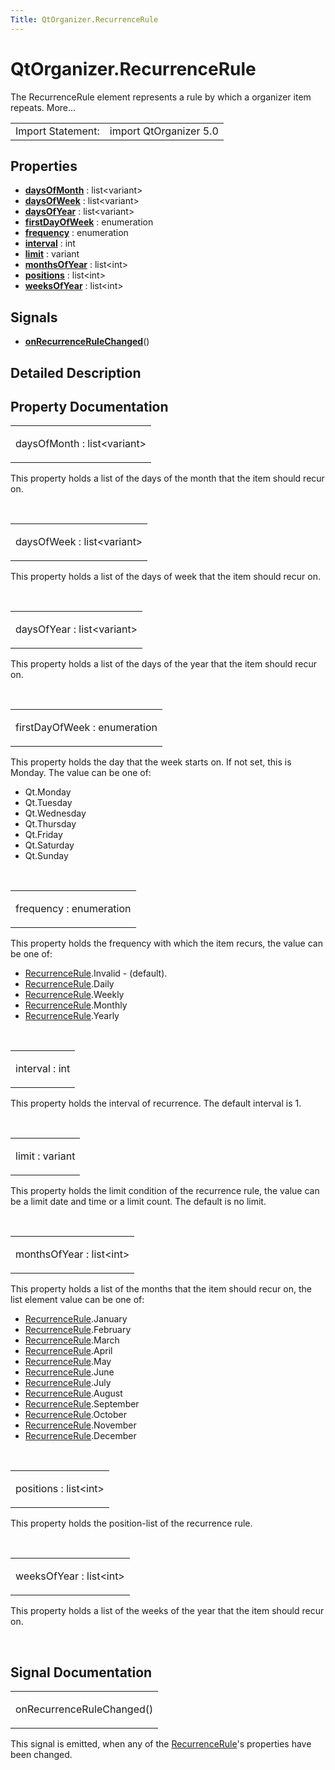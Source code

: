 ```yaml
---
Title: QtOrganizer.RecurrenceRule
---
```


# QtOrganizer.RecurrenceRule

<span class="subtitle"></span>
<!-- $$$RecurrenceRule-brief -->
<p>The RecurrenceRule element represents a rule by which a organizer item repeats. More...</p>
<!-- @@@RecurrenceRule -->
<table class="alignedsummary">
<tr><td class="memItemLeft rightAlign topAlign"> Import Statement:</td><td class="memItemRight bottomAlign"> import QtOrganizer 5.0</td></tr></table><ul>
</ul>
<h2 id="properties">Properties</h2>
<ul>
<li class="fn"><b><b><a href="#daysOfMonth-prop">daysOfMonth</a></b></b> : list&lt;variant&gt;</li>
<li class="fn"><b><b><a href="#daysOfWeek-prop">daysOfWeek</a></b></b> : list&lt;variant&gt;</li>
<li class="fn"><b><b><a href="#daysOfYear-prop">daysOfYear</a></b></b> : list&lt;variant&gt;</li>
<li class="fn"><b><b><a href="#firstDayOfWeek-prop">firstDayOfWeek</a></b></b> : enumeration</li>
<li class="fn"><b><b><a href="#frequency-prop">frequency</a></b></b> : enumeration</li>
<li class="fn"><b><b><a href="#interval-prop">interval</a></b></b> : int</li>
<li class="fn"><b><b><a href="#limit-prop">limit</a></b></b> : variant</li>
<li class="fn"><b><b><a href="#monthsOfYear-prop">monthsOfYear</a></b></b> : list&lt;int&gt;</li>
<li class="fn"><b><b><a href="#positions-prop">positions</a></b></b> : list&lt;int&gt;</li>
<li class="fn"><b><b><a href="#weeksOfYear-prop">weeksOfYear</a></b></b> : list&lt;int&gt;</li>
</ul>
<h2 id="signals">Signals</h2>
<ul>
<li class="fn"><b><b><a href="#onRecurrenceRuleChanged-signal">onRecurrenceRuleChanged</a></b></b>()</li>
</ul>
<!-- $$$RecurrenceRule-description -->
<h2 id="details">Detailed Description</h2>
</p>
<!-- @@@RecurrenceRule -->
<h2>Property Documentation</h2>
<!-- $$$daysOfMonth -->
<table class="qmlname"><tr valign="top" id="daysOfMonth-prop"><td class="tblQmlPropNode"><p><span class="name">daysOfMonth</span> : <span class="type">list</span>&lt;<span class="type">variant</span>&gt;</p></td></tr></table><p>This property holds a list of the days of the month that the item should recur on.</p>
<!-- @@@daysOfMonth -->
<br/>
<!-- $$$daysOfWeek -->
<table class="qmlname"><tr valign="top" id="daysOfWeek-prop"><td class="tblQmlPropNode"><p><span class="name">daysOfWeek</span> : <span class="type">list</span>&lt;<span class="type">variant</span>&gt;</p></td></tr></table><p>This property holds a list of the days of week that the item should recur on.</p>
<!-- @@@daysOfWeek -->
<br/>
<!-- $$$daysOfYear -->
<table class="qmlname"><tr valign="top" id="daysOfYear-prop"><td class="tblQmlPropNode"><p><span class="name">daysOfYear</span> : <span class="type">list</span>&lt;<span class="type">variant</span>&gt;</p></td></tr></table><p>This property holds a list of the days of the year that the item should recur on.</p>
<!-- @@@daysOfYear -->
<br/>
<!-- $$$firstDayOfWeek -->
<table class="qmlname"><tr valign="top" id="firstDayOfWeek-prop"><td class="tblQmlPropNode"><p><span class="name">firstDayOfWeek</span> : <span class="type">enumeration</span></p></td></tr></table><p>This property holds the day that the week starts on. If not set, this is Monday. The value can be one of:</p>
<ul>
<li>Qt.Monday</li>
<li>Qt.Tuesday</li>
<li>Qt.Wednesday</li>
<li>Qt.Thursday</li>
<li>Qt.Friday</li>
<li>Qt.Saturday</li>
<li>Qt.Sunday</li>
</ul>
<!-- @@@firstDayOfWeek -->
<br/>
<!-- $$$frequency -->
<table class="qmlname"><tr valign="top" id="frequency-prop"><td class="tblQmlPropNode"><p><span class="name">frequency</span> : <span class="type">enumeration</span></p></td></tr></table><p>This property holds the frequency with which the item recurs, the value can be one of:</p>
<ul>
<li><a href="index.html">RecurrenceRule</a>.Invalid - (default).</li>
<li><a href="index.html">RecurrenceRule</a>.Daily</li>
<li><a href="index.html">RecurrenceRule</a>.Weekly</li>
<li><a href="index.html">RecurrenceRule</a>.Monthly</li>
<li><a href="index.html">RecurrenceRule</a>.Yearly</li>
</ul>
<!-- @@@frequency -->
<br/>
<!-- $$$interval -->
<table class="qmlname"><tr valign="top" id="interval-prop"><td class="tblQmlPropNode"><p><span class="name">interval</span> : <span class="type">int</span></p></td></tr></table><p>This property holds the interval of recurrence. The default interval is 1.</p>
<!-- @@@interval -->
<br/>
<!-- $$$limit -->
<table class="qmlname"><tr valign="top" id="limit-prop"><td class="tblQmlPropNode"><p><span class="name">limit</span> : <span class="type">variant</span></p></td></tr></table><p>This property holds the limit condition of the recurrence rule, the value can be a limit date and time or a limit count. The default is no limit.</p>
<!-- @@@limit -->
<br/>
<!-- $$$monthsOfYear -->
<table class="qmlname"><tr valign="top" id="monthsOfYear-prop"><td class="tblQmlPropNode"><p><span class="name">monthsOfYear</span> : <span class="type">list</span>&lt;<span class="type">int</span>&gt;</p></td></tr></table><p>This property holds a list of the months that the item should recur on, the list element value can be one of:</p>
<ul>
<li><a href="index.html">RecurrenceRule</a>.January</li>
<li><a href="index.html">RecurrenceRule</a>.February</li>
<li><a href="index.html">RecurrenceRule</a>.March</li>
<li><a href="index.html">RecurrenceRule</a>.April</li>
<li><a href="index.html">RecurrenceRule</a>.May</li>
<li><a href="index.html">RecurrenceRule</a>.June</li>
<li><a href="index.html">RecurrenceRule</a>.July</li>
<li><a href="index.html">RecurrenceRule</a>.August</li>
<li><a href="index.html">RecurrenceRule</a>.September</li>
<li><a href="index.html">RecurrenceRule</a>.October</li>
<li><a href="index.html">RecurrenceRule</a>.November</li>
<li><a href="index.html">RecurrenceRule</a>.December</li>
</ul>
<!-- @@@monthsOfYear -->
<br/>
<!-- $$$positions -->
<table class="qmlname"><tr valign="top" id="positions-prop"><td class="tblQmlPropNode"><p><span class="name">positions</span> : <span class="type">list</span>&lt;<span class="type">int</span>&gt;</p></td></tr></table><p>This property holds the position-list of the recurrence rule.</p>
<!-- @@@positions -->
<br/>
<!-- $$$weeksOfYear -->
<table class="qmlname"><tr valign="top" id="weeksOfYear-prop"><td class="tblQmlPropNode"><p><span class="name">weeksOfYear</span> : <span class="type">list</span>&lt;<span class="type">int</span>&gt;</p></td></tr></table><p>This property holds a list of the weeks of the year that the item should recur on.</p>
<!-- @@@weeksOfYear -->
<br/>
<h2>Signal Documentation</h2>
<!-- $$$onRecurrenceRuleChanged -->
<table class="qmlname"><tr valign="top" id="onRecurrenceRuleChanged-signal"><td class="tblQmlFuncNode"><p><span class="name">onRecurrenceRuleChanged</span>()</p></td></tr></table><p>This signal is emitted, when any of the <a href="index.html">RecurrenceRule</a>'s properties have been changed.</p>
<!-- @@@onRecurrenceRuleChanged -->
<br/>
